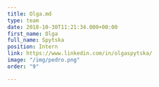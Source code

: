 ```yaml
---
title: Olga.md
type: team
date: 2018-10-30T11:21:34.000+00:00
first_name: Olga
full_name: Spytska
position: Intern
link: https://www.linkedin.com/in/olgaspytska/
image: "/img/pedro.png"
order: "9"

---
```

